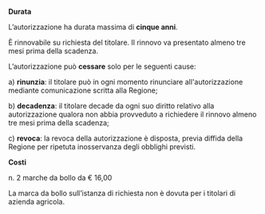 **Durata**

L’autorizzazione ha durata massima di **cinque anni**.

È rinnovabile su richiesta del titolare. Il rinnovo va presentato almeno tre mesi prima della scadenza.

L’autorizzazione può **cessare** solo per le seguenti cause:

a) **rinunzia**: il titolare può in ogni momento rinunciare all'autorizzazione mediante comunicazione scritta alla Regione;

b) **decadenza**: il titolare decade da ogni suo diritto relativo alla autorizzazione qualora non abbia provveduto a richiedere il rinnovo almeno tre mesi prima della scadenza;

c) **revoca**: la revoca della autorizzazione è disposta, previa diffida della Regione per ripetuta inosservanza degli obblighi previsti.

**Costi**

n. 2 marche da bollo da € 16,00

La marca da bollo sull’istanza di richiesta non è dovuta per i titolari di azienda agricola.
